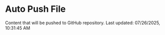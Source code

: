 # Auto Push File

Content that will be pushed to GitHub repository.
Last updated: 07/26/2025, 10:31:45 AM